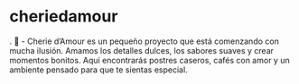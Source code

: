 # cheriedamour
.  🌸 - Cherie d’Amour es un pequeño proyecto que está comenzando con mucha ilusión. Amamos los detalles dulces, los sabores suaves y crear momentos bonitos. Aquí encontrarás postres caseros, cafés con amor y un ambiente pensado para que te sientas especial. 
